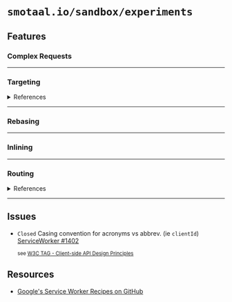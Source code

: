 ﻿# `smotaal.io/sandbox/experiments`

## Features

### Complex Requests

---

### Targeting

<details><summary>References</summary>

- [Firefox - Implement FetchEvent "resulting" clientId attributes](https://bugzilla.mozilla.org/show_bug.cgi?id=1264177)
- [Chrome - Service worker: FetchEvent.resultingClientId](https://www.chromestatus.com/feature/4846038800138240)

</details>

---

### Rebasing

<!-- <details><summary>References</summary></details> -->

---

### Inlining

<!-- <details><summary>References</summary></details> -->

---

### Routing

<details><summary>References</summary>

- [ServiceWorker: Declarative routing #1373](https://github.com/w3c/ServiceWorker/issues/1373)
- [smotaal.io/experimental/resolver/Globs](https://smotaal.io/experimental/resolver/Globs)

</details>

---

## Issues

- `Closed` Casing convention for acronyms vs abbrev. (ie `clientId`) [ServiceWorker #1402](https://github.com/w3c/ServiceWorker/issues/1402)

  <sub>see [W3C TAG - Client-side API Design Principles](https://w3ctag.github.io/design-principles/#casing-rules)

  </sub>

## Resources

- [Google's Service Worker Recipes on GitHub](https://github.com/GoogleChrome/samples/tree/gh-pages/service-worker)
